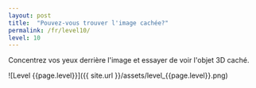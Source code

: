 ```yaml
---
layout: post
title:  "Pouvez-vous trouver l'image cachée?"
permalink: /fr/level10/
level: 10
---
```

Concentrez vos yeux derrière l'image et essayer de voir l'objet 3D caché.

![Level {{page.level}}]({{ site.url }}/assets/level_{{page.level}}.png)